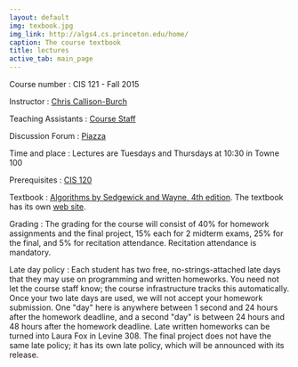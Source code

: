 ```yaml
---
layout: default
img: texbook.jpg
img_link: http://algs4.cs.princeton.edu/home/
caption: The course textbook
title: lectures
active_tab: main_page 
---
```



Course number
: CIS 121 - Fall 2015

Instructor
: [Chris Callison-Burch](http://www.cis.upenn.edu/~ccb/)

Teaching Assistants
: [Course Staff](staff.html) 

Discussion Forum
: [Piazza](https://piazza.com/upenn/fall2015/cis121/home)

Time and place
: Lectures are Tuesdays and Thursdays at 10:30 in Towne 100

Prerequisites
: [CIS 120](http://www.seas.upenn.edu/~cis120/) 

Textbook
: [Algorithms by Sedgewick and Wayne, 4th edition](http://www.amazon.com/Algorithms-4th-Robert-Sedgewick/dp/032157351X/).  The textbook has its own [web site](http://algs4.cs.princeton.edu/home/).

Grading
: The grading for the course will consist of 40% for homework assignments and the final project, 15% each for 2 midterm exams, 25% for the final, and 5% for recitation attendance. Recitation attendance is mandatory.

Late day policy
: Each student has two free, no-strings-attached late days that they may use on programming and written homeworks. You need not let the course staff know; the course infrastructure tracks this automatically. Once your two late days are used, we will not accept your homework submission. One "day" here is anywhere between 1 second and 24 hours after the homework deadline, and a second "day" is between 24 hours and 48 hours after the homework deadline. Late written homeworks can be turned into Laura Fox in Levine 308. The final project does not have the same late policy; it has its own late policy, which will be announced with its release.